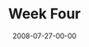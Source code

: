 ---
layout: message
category: message
series: "One"
title: "Week Four"
date: 2008-07-27-00-00
message_id: 508
audio: "http://s3.amazonaws.com/crossroads-media/messages/audio/One-4.mp3"
audio-duration: "38:44"
description: "Guest Harvey Carey speaks about grace, judgment and becoming one."
video: "http://s3.amazonaws.com/crossroads-media/messages/video/One-4.mp4"
video-duration: "38:44"
video-image: "http://s3.amazonaws.com/crossroads-media/images/one-4-still.jpg"
program: "http://s3.amazonaws.com/crossroads-media/documents/0726_27Program.pdf"
notes-description: ""
notes: "http://s3.amazonaws.com/crossroads-media/documents/SN_07-27-08.pdf"
notes-title: "One (Week Four) - Study Notes"
tag: 
 - harvey
 - carey
 - judgment
 - one
 - grace
 - forgiveness
explicit: false
---